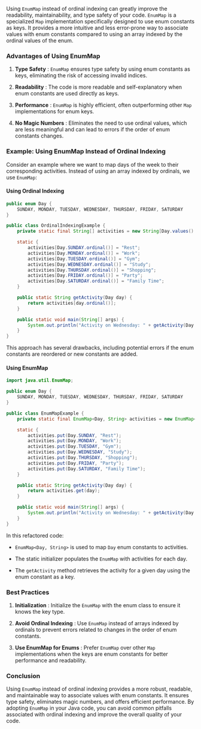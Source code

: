 Using `EnumMap` instead of ordinal indexing can greatly improve the readability, maintainability, and type safety of your code. `EnumMap` is a specialized `Map` implementation specifically designed to use enum constants as keys. It provides a more intuitive and less error-prone way to associate values with enum constants compared to using an array indexed by the ordinal values of the enum.

### Advantages of Using EnumMap

1. **Type Safety** : `EnumMap` ensures type safety by using enum constants as keys, eliminating the risk of accessing invalid indices.

2. **Readability** : The code is more readable and self-explanatory when enum constants are used directly as keys.

3. **Performance** : `EnumMap` is highly efficient, often outperforming other `Map` implementations for enum keys.

4. **No Magic Numbers** : Eliminates the need to use ordinal values, which are less meaningful and can lead to errors if the order of enum constants changes.

### Example: Using EnumMap Instead of Ordinal Indexing

Consider an example where we want to map days of the week to their corresponding activities. Instead of using an array indexed by ordinals, we use `EnumMap`:

#### Using Ordinal Indexing

```java
public enum Day {
    SUNDAY, MONDAY, TUESDAY, WEDNESDAY, THURSDAY, FRIDAY, SATURDAY
}

public class OrdinalIndexingExample {
    private static final String[] activities = new String[Day.values().length];

    static {
        activities[Day.SUNDAY.ordinal()] = "Rest";
        activities[Day.MONDAY.ordinal()] = "Work";
        activities[Day.TUESDAY.ordinal()] = "Gym";
        activities[Day.WEDNESDAY.ordinal()] = "Study";
        activities[Day.THURSDAY.ordinal()] = "Shopping";
        activities[Day.FRIDAY.ordinal()] = "Party";
        activities[Day.SATURDAY.ordinal()] = "Family Time";
    }

    public static String getActivity(Day day) {
        return activities[day.ordinal()];
    }

    public static void main(String[] args) {
        System.out.println("Activity on Wednesday: " + getActivity(Day.WEDNESDAY));
    }
}
```

This approach has several drawbacks, including potential errors if the enum constants are reordered or new constants are added.

#### Using EnumMap

```java
import java.util.EnumMap;

public enum Day {
    SUNDAY, MONDAY, TUESDAY, WEDNESDAY, THURSDAY, FRIDAY, SATURDAY
}

public class EnumMapExample {
    private static final EnumMap<Day, String> activities = new EnumMap<>(Day.class);

    static {
        activities.put(Day.SUNDAY, "Rest");
        activities.put(Day.MONDAY, "Work");
        activities.put(Day.TUESDAY, "Gym");
        activities.put(Day.WEDNESDAY, "Study");
        activities.put(Day.THURSDAY, "Shopping");
        activities.put(Day.FRIDAY, "Party");
        activities.put(Day.SATURDAY, "Family Time");
    }

    public static String getActivity(Day day) {
        return activities.get(day);
    }

    public static void main(String[] args) {
        System.out.println("Activity on Wednesday: " + getActivity(Day.WEDNESDAY));
    }
}
```

In this refactored code:

- `EnumMap<Day, String>` is used to map `Day` enum constants to activities.

- The static initializer populates the `EnumMap` with activities for each day.

- The `getActivity` method retrieves the activity for a given day using the enum constant as a key.

### Best Practices

1. **Initialization** : Initialize the `EnumMap` with the enum class to ensure it knows the key type.

2. **Avoid Ordinal Indexing** : Use `EnumMap` instead of arrays indexed by ordinals to prevent errors related to changes in the order of enum constants.

3. **Use EnumMap for Enums** : Prefer `EnumMap` over other `Map` implementations when the keys are enum constants for better performance and readability.

### Conclusion

Using `EnumMap` instead of ordinal indexing provides a more robust, readable, and maintainable way to associate values with enum constants. It ensures type safety, eliminates magic numbers, and offers efficient performance. By adopting `EnumMap` in your Java code, you can avoid common pitfalls associated with ordinal indexing and improve the overall quality of your code.
